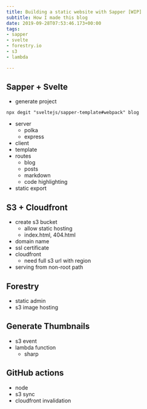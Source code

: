 ```yaml
---
title: Building a static website with Sapper [WIP]
subtitle: How I made this blog
date: 2019-09-28T07:53:46.173+00:00
tags:
- sapper
- svelte
- forestry.io
- s3
- lambda

---
```

## Sapper + Svelte

* generate project

`npx degit "sveltejs/sapper-template#webpack" blog`

* server
  * polka
  * express
* client
* template
* routes
  * blog
  * posts
  * markdown
  * code highlighting
* static export

## S3 + Cloudfront

* create s3 bucket
  * allow static hosting
  * index.html, 404.html
* domain name
* ssl certificate
* cloudfront
  * need full s3 url with region
* serving from non-root path
    
## Forestry

* static admin
* s3 image hosting

## Generate Thumbnails
* s3 event
* lambda function
	* sharp

## GitHub actions

* node
* s3 sync
* cloudfront invalidation